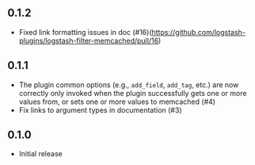 ## 0.1.2
 - Fixed link formatting issues in doc (#16)(https://github.com/logstash-plugins/logstash-filter-memcached/pull/16)

## 0.1.1
 - The plugin common options (e.g., `add_field`, `add_tag`, etc.) are now correctly only invoked when the plugin successfully gets one or more values from, or sets one or more values to memcached (#4)
 - Fix links to argument types in documentation (#3)

## 0.1.0
  - Initial release
